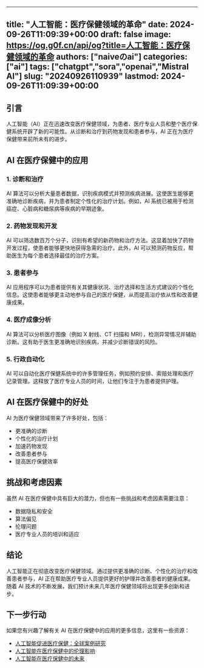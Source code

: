 
---
title: "人工智能：医疗保健领域的革命"
date: 2024-09-26T11:09:39+00:00
draft: false
image: https://og.g0f.cn/api/og?title=人工智能：医疗保健领域的革命
authors: ["naiveのai"]
categories: ["ai"]
tags: ["chatgpt","sora","openai","Mistral AI"]
slug: "20240926110939"
lastmod: 2024-09-26T11:09:39+00:00
---
## 引言

人工智能（AI）正在迅速改变医疗保健领域，为患者、医疗专业人员和整个医疗保健系统开辟了新的可能性。从诊断和治疗到药物发现和患者参与，AI 正在为医疗保健带来前所未有的进步。

## AI 在医疗保健中的应用

### 1. 诊断和治疗

AI 算法可以分析大量患者数据，识别疾病模式并预测疾病进展。这使医生能够更准确地诊断疾病，并为患者制定个性化的治疗计划。例如，AI 系统已被用于检测癌症、心脏病和糖尿病等疾病的早期迹象。

### 2. 药物发现和开发

AI 可以筛选数百万个分子，识别有希望的新药物和治疗方法。这显着加快了药物开发过程，使患者能够更快地获得急需的治疗。此外，AI 可以预测药物反应，帮助医生为每个患者选择最佳的治疗方案。

### 3. 患者参与

AI 应用程序可以为患者提供有关其健康状况、治疗选择和生活方式建议的个性化信息。这使患者能够更主动地参与自己的医疗保健，从而提高治疗依从性和改善健康成果。

### 4. 医疗成像分析

AI 算法可以分析医疗图像（例如 X 射线、CT 扫描和 MRI），检测异常情况并辅助诊断。这有助于医生更准确地识别疾病，并减少诊断错误的风险。

### 5. 行政自动化

AI 可以自动化医疗保健系统中的许多管理任务，例如预约安排、索赔处理和医疗记录管理。这释放了医疗专业人员的时间，让他们专注于为患者提供护理。

## AI 在医疗保健中的好处

AI 为医疗保健领域带来了许多好处，包括：

- 更准确的诊断
- 个性化的治疗计划
- 加速药物发现
- 改善患者参与
- 提高医疗保健效率

## 挑战和考虑因素

虽然 AI 在医疗保健中具有巨大的潜力，但也有一些挑战和考虑因素需要注意：

- 数据隐私和安全
- 算法偏见
- 伦理问题
- 医疗专业人员的培训和适应

## 结论

人工智能正在彻底改变医疗保健领域。通过提供更准确的诊断、个性化的治疗和改善患者参与，AI 正在帮助医疗专业人员提供更好的护理并改善患者的健康成果。随着 AI 技术的不断发展，我们预计未来几年医疗保健领域将出现更多创新和进步。

## 下一步行动

如果您有兴趣了解有关 AI 在医疗保健中的应用的更多信息，这里有一些资源：

- [人工智能促进医疗保健：全球案例研究](https://www.mckinsey.com/capabilities/operations/how-we-help-clients/artificial-intelligence-in-healthcare/how-artificial-intelligence-is-transforming-healthcare-globally-case-studies)
- [人工智能在医疗保健中的伦理影响](https://www.who.int/ethics/topics/artificial-intelligence-health/en/)
- [人工智能在医疗保健中的未来](https://www.healthline.com/health/artificial-intelligence-healthcare)